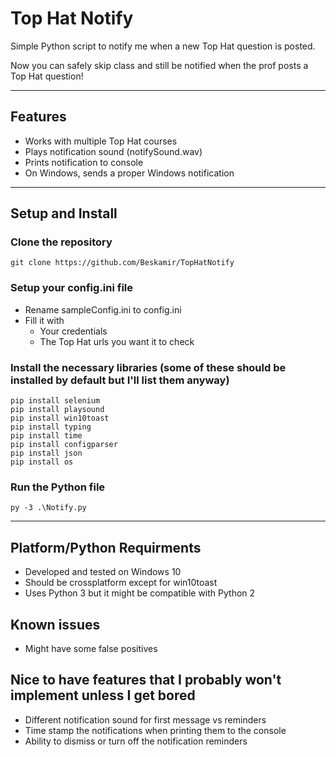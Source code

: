 # Top Hat Notify
Simple Python script to notify me when a new Top Hat question is posted. 

Now you can safely skip class and still be notified when the prof posts a Top Hat question!

---
## Features
 - Works with multiple Top Hat courses
 - Plays notification sound (notifySound.wav)
 - Prints notification to console
 - On Windows, sends a proper Windows notification
---
## Setup and Install

### Clone the repository
    git clone https://github.com/Beskamir/TopHatNotify

### Setup your config.ini file
 - Rename sampleConfig.ini to config.ini 
 - Fill it with
   - Your credentials
   - The Top Hat urls you want it to check

### Install the necessary libraries (some of these should be installed by default but I'll list them anyway)
    pip install selenium
    pip install playsound
    pip install win10toast
    pip install typing
    pip install time
    pip install configparser
    pip install json
    pip install os

### Run the Python file
    py -3 .\Notify.py
---
## Platform/Python Requirments
 - Developed and tested on Windows 10
 - Should be crossplatform except for win10toast
 - Uses Python 3 but it might be compatible with Python 2

## Known issues
 - Might have some false positives

## Nice to have features that I probably won't implement unless I get bored
 - Different notification sound for first message vs reminders
 - Time stamp the notifications when printing them to the console
 - Ability to dismiss or turn off the notification reminders 
